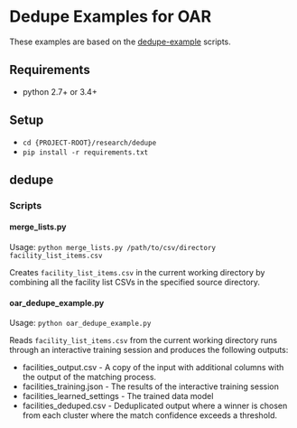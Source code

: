 # Dedupe Examples for OAR

These examples are based on the
[dedupe-example](https://github.com/dedupeio/dedupe-examples/) scripts.

## Requirements

- python 2.7+ or 3.4+

## Setup

- `cd {PROJECT-ROOT}/research/dedupe`
- `pip install -r requirements.txt`

## dedupe

### Scripts

#### merge_lists.py

Usage: `python merge_lists.py /path/to/csv/directory facility_list_items.csv`

Creates `facility_list_items.csv` in the current working directory by combining
all the facility list CSVs in the specified source directory.

#### oar_dedupe_example.py

Usage: `python oar_dedupe_example.py`

Reads `facility_list_items.csv` from the current working directory runs through
an interactive training session and produces the following outputs:

  - facilities_output.csv - A copy of the input with additional columns with the
    output of the matching process.
  - facilities_training.json - The results of the interactive training session
  - facilities_learned_settings - The trained data model
  - facilities_deduped.csv - Deduplicated output where a winner is chosen from
    each cluster where the match confidence exceeds a threshold.
